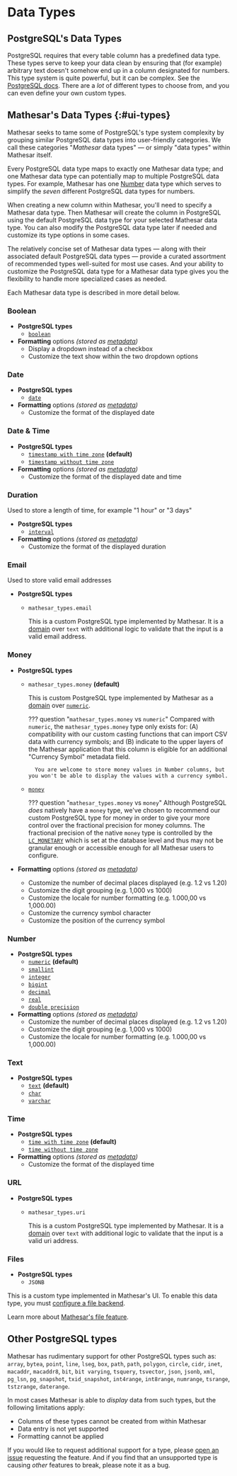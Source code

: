 # Data Types

## PostgreSQL's Data Types

PostgreSQL requires that every table column has a predefined data type. These types serve to keep your data clean by ensuring that (for example) arbitrary text doesn't somehow end up in a column designated for numbers. This type system is quite powerful, but it can be complex. See the [PostgreSQL docs](https://www.postgresql.org/docs/current/datatype.html). There are a _lot_ of different types to choose from, and you can even define your own custom types.

## Mathesar's Data Types {:#ui-types}

Mathesar seeks to tame some of PostgreSQL's type system complexity by grouping similar PostgreSQL data types into user-friendly categories. We call these categories "_Mathesar_ data types" &mdash; or simply "data types" within Mathesar itself.

Every PostgreSQL data type maps to exactly one Mathesar data type; and one Mathesar data type can potentially map to multiple PostgreSQL data types. For example, Mathesar has one [Number](#number) data type which serves to simplify the _seven_ different PostgreSQL data types for numbers.

When creating a new column within Mathesar, you'll need to specify a Mathesar data type. Then Mathesar will create the column in PostgreSQL using the default PostgreSQL data type for your selected Mathesar data type. You can also modify the PostgreSQL data type later if needed and customize its type options in some cases.

The relatively concise set of Mathesar data types &mdash; along with their associated default PostgreSQL data types &mdash; provide a curated assortment of recommended types well-suited for most use cases. And your ability to customize the PostgreSQL data type for a Mathesar data type gives you the flexibility to handle more specialized cases as needed.

Each Mathesar data type is described in more detail below.

### Boolean

- **PostgreSQL types**
    - [`boolean`](https://www.postgresql.org/docs/current/datatype-boolean.html)
- **Formatting** options _(stored as [metadata](./databases.md#metadata))_
    - Display a dropdown instead of a checkbox
    - Customize the text show within the two dropdown options

### Date

- **PostgreSQL types**
    - [`date`](https://www.postgresql.org/docs/current/datatype-datetime.html)
- **Formatting** options _(stored as [metadata](./databases.md#metadata))_
    - Customize the format of the displayed date

### Date & Time

- **PostgreSQL types**
    - [`timestamp with time zone`](https://www.postgresql.org/docs/current/datatype-datetime.html) **(default)**
    - [`timestamp without time zone`](https://www.postgresql.org/docs/current/datatype-datetime.html)
- **Formatting** options _(stored as [metadata](./databases.md#metadata))_
    - Customize the format of the displayed date and time

### Duration

Used to store a length of time, for example "1 hour" or "3 days"

- **PostgreSQL types**
    - [`interval`](https://www.postgresql.org/docs/current/datatype-datetime.html)
- **Formatting** options _(stored as [metadata](./databases.md#metadata))_
    - Customize the format of the displayed duration

### Email

Used to store valid email addresses

- **PostgreSQL types**
    - `mathesar_types.email`

        This is a custom PostgreSQL type implemented by Mathesar. It is a [domain](https://www.postgresql.org/docs/17/sql-createdomain.html) over `text` with additional logic to validate that the input is a valid email address.

### Money

- **PostgreSQL types**

    - `mathesar_types.money` **(default)**

        This is custom PostgreSQL type implemented by Mathesar as a [domain](https://www.postgresql.org/docs/17/sql-createdomain.html) over [`numeric`](https://www.postgresql.org/docs/17/datatype-numeric.html).

        ??? question "`mathesar_types.money` vs `numeric`"
            Compared with `numeric`, the `mathesar_types.money` type only exists for: (A) compatibility with our custom casting functions that can import CSV data with currency symbols; and (B) indicate to the upper layers of the Mathesar application that this column is eligible for an additional "Currency Symbol" metadata field.

            You are welcome to store money values in Number columns, but you won't be able to display the values with a currency symbol.

    - [`money`](https://www.postgresql.org/docs/current/datatype-money.html)

        ??? question "`mathesar_types.money` vs `money`"
            Although PostgreSQL _does_ natively have a `money` type, we've chosen to recommend our custom PostgreSQL type for money in order to give your more control over the fractional precision for money columns. The fractional precision of the native `money` type is controlled by the [`LC_MONETARY`](https://www.postgresql.org/docs/current/runtime-config-client.html#GUC-LC-MONETARY) which is set at the database level and thus may not be granular enough or accessible enough for all Mathesar users to configure.

- **Formatting** options _(stored as [metadata](./databases.md#metadata))_
    - Customize the number of decimal places displayed (e.g. 1.2 vs 1.20)
    - Customize the digit grouping (e.g. 1,000 vs 1000)
    - Customize the locale for number formatting (e.g. 1.000,00 vs 1,000.00)
    - Customize the currency symbol character
    - Customize the position of the currency symbol

### Number

- **PostgreSQL types**
    - [`numeric`](https://www.postgresql.org/docs/17/datatype-numeric.html) **(default)**
    - [`smallint`](https://www.postgresql.org/docs/17/datatype-numeric.html)
    - [`integer`](https://www.postgresql.org/docs/17/datatype-numeric.html)
    - [`bigint`](https://www.postgresql.org/docs/17/datatype-numeric.html)
    - [`decimal`](https://www.postgresql.org/docs/17/datatype-numeric.html)
    - [`real`](https://www.postgresql.org/docs/17/datatype-numeric.html)
    - [`double precision`](https://www.postgresql.org/docs/17/datatype-numeric.html)
- **Formatting** options _(stored as [metadata](./databases.md#metadata))_
    - Customize the number of decimal places displayed (e.g. 1.2 vs 1.20)
    - Customize the digit grouping (e.g. 1,000 vs 1000)
    - Customize the locale for number formatting (e.g. 1.000,00 vs 1,000.00)

### Text

- **PostgreSQL types**
    - [`text`](https://www.postgresql.org/docs/17/datatype-character.html) **(default)**
    - [`char`](https://www.postgresql.org/docs/17/datatype-character.html)
    - [`varchar`](https://www.postgresql.org/docs/17/datatype-character.html)

### Time

- **PostgreSQL types**
    - [`time with time zone`](https://www.postgresql.org/docs/17/datatype-datetime.html) **(default)**
    - [`time without time zone`](https://www.postgresql.org/docs/17/datatype-datetime.html)
- **Formatting** options _(stored as [metadata](./databases.md#metadata))_
    - Customize the format of the displayed time

### URL

- **PostgreSQL types**
    - `mathesar_types.uri`

        This is a custom PostgreSQL type implemented by Mathesar. It is a [domain](https://www.postgresql.org/docs/17/sql-createdomain.html) over `text` with additional logic to validate that the input is a valid uri address.

### Files

- **PostgreSQL types**
    - `JSONB`

This is a custom type implemented in Mathesar's UI. To enable this data type, you must [configure a file backend](../administration/file-backend-config.md).

Learn more about [Mathesar's file feature](./files.md).

## Other PostgreSQL types

Mathesar has rudimentary support for other PostgreSQL types such as: `array`, `bytea`, `point`, `line`, `lseg`, `box`, `path`, `path`, `polygon`, `circle`, `cidr`, `inet`, `macaddr`, `macaddr8`, `bit`, `bit varying`, `tsquery`, `tsvector`, `json`, `jsonb`, `xml`, `pg_lsn`, `pg_snapshot`, `txid_snapshot`, `int4range`, `int8range`, `numrange`, `tsrange`, `tstzrange`, `daterange`.

In most cases Mathesar is able to _display_ data from such types, but the following limitations apply:

- Columns of these types cannot be created from within Mathesar
- Data entry is not yet supported
- Formatting cannot be applied

If you would like to request additional support for a type, please [open an issue](https://github.com/mathesar-foundation/mathesar/issues) requesting the feature. And if you find that an unsupported type is causing _other_ features to break, please note it as a bug.
